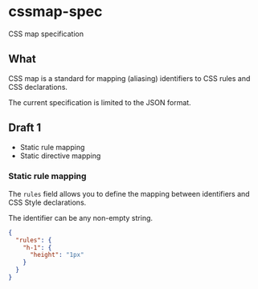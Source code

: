 # cssmap-spec

CSS map specification

## What

CSS map is a standard for mapping (aliasing) identifiers to CSS rules and CSS
declarations.

The current specification is limited to the JSON format.

## Draft 1

- Static rule mapping
- Static directive mapping

### Static rule mapping

The `rules` field allows you to define the mapping between identifiers and CSS
Style declarations.

The identifier can be any non-empty string.

```json
{
  "rules": {
    "h-1": {
      "height": "1px"
    }
  }
}
```
